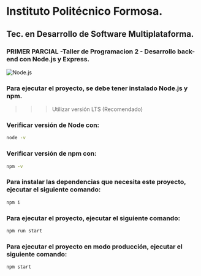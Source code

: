 # Instituto Politécnico Formosa.
## Tec. en Desarrollo de Software Multiplataforma.

### PRIMER PARCIAL -Taller de Programacion 2 - Desarrollo back-end con __Node.js__ y **Express**.


![Node.js](https://res.cloudinary.com/practicaldev/image/fetch/s--KkScstnJ--/c_imagga_scale,f_auto,fl_progressive,h_420,q_auto,w_1000/https://dev-to-uploads.s3.amazonaws.com/uploads/articles/zojuy79lo3fn3qdt7g6p.png)

### Para ejecutar el proyecto, se debe tener instalado __Node.js__ y __npm__.

>>> Utilizar versión LTS (Recomendado)

### Verificar versión de Node con:
```bash
node -v
```

### Verificar versión de npm con:
```bash	
npm -v
```

### Para instalar las dependencias que necesita este proyecto, ejecutar el siguiente comando:

```bash
npm i
```

### Para ejecutar el proyecto, ejecutar el siguiente comando:

```bash
npm run start
```

### Para ejecutar el proyecto en modo producción, ejecutar el siguiente comando:

```bash
npm start
```
